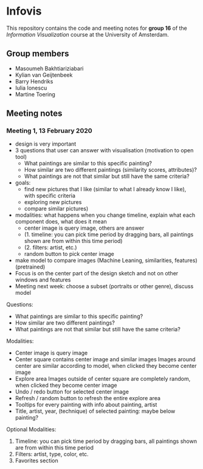 # Infovis

This repository contains the code and meeting notes for **group 16** of the *Information Visualization* course at the University of Amsterdam.
## Group members
  - Masoumeh Bakhtiariziabari
  - Kylian van Geijtenbeek
  - Barry Hendriks
  - Iulia Ionescu
  - Martine Toering


## Meeting notes

### Meeting 1, 13 February 2020
- design is very important
- 3 questions that user can answer with visualisation (motivation to open tool)
    - What paintings are similar to this specific painting?
    - How similar are two different paintings (similarity scores, attributes)?
    - What paintings are not that similar but still have the same criteria?
- goals:
    - find new pictures that I like (similar to what I already know I like), with specific criteria
    - exploring new pictures
    - compare similar pictures)
- modalities: what happens when you change timeline, explain what each component does, what does it mean
    - center image is query image, others are answer
    - (1. timeline: you can pick time period by dragging bars, all paintings shown are from within this time period)
    - (2. filters: artist, etc.)
    - random button to pick center image
- make model to compare images (Machine Leaning, similarities, features) (pretrained)
- Focus is on the center part of the design sketch and not on other windows and features
- Meeting next week: choose a subset (portraits or other genre), discuss model

Questions:
- What paintings are similar to this specific painting?
- How similar are two different paintings?
- What paintings are not that similar but still have the same criteria?

Modalities:
- Center image is query image
- Center square contains center image and similar images
  Images around center are similar according to model, when clicked they become center image
- Explore area
  Images outside of center square are completely random, when clicked they become center image
- Undo / redo button for selected center image
- Refresh / random button to refresh the entire explore area
- Tooltips for every painting with info about painting, artist
- Title, artist, year, (technique) of selected painting: maybe below painting?

Optional Modalities:
1. Timeline: you can pick time period by dragging bars, all paintings shown are from within this time period
2. Filters: artist, type, color, etc.
3. Favorites section

